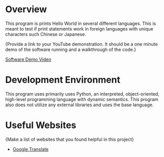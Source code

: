 # Overview

This program is prints Hello World in several different languages. This is meant to test if print statements work in foreign languages with
unique characters such Chinese or Japanese.

{Provide a link to your YouTube demonstration.  It should be a one minute demo of the software running and a walkthrough of the code.}

[Software Demo Video](https://www.youtube.com/watch?v=-RZ_bml7mVk)

# Development Environment

This program uses primarily uses Python, an interpreted, object-oriented, high-level programming language with dynamic semantics. This program also does not utilize any external libraries and uses the base language. 

# Useful Websites

{Make a list of websites that you found helpful in this project}
* [Google Translate](https://translate.google.com)